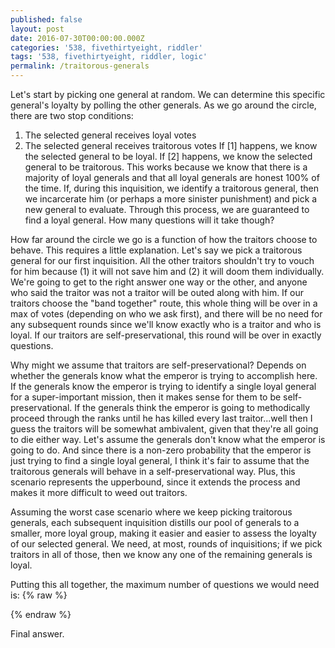 ```yaml
---
published: false
layout: post
date: 2016-07-30T00:00:00.000Z
categories: '538, fivethirtyeight, riddler'
tags: '538, fivethirtyeight, riddler, logic'
permalink: /traitorous-generals
---
```


Let's start by picking one general at random.  We can determine this specific general's loyalty by polling the other generals.  As we go around the circle, there are two stop conditions:
1. The selected general receives <span class="inline-equation" data-expr="\left( \lceil N/2 \rceil \right)-1"></span> loyal votes
2. The selected general receives <span class="inline-equation" data-expr="\left( \lceil N/2 \rceil \right)"></span> traitorous votes
If [1] happens, we know the selected general to be loyal.  If [2] happens, we know the selected general to be traitorous.  This works because we know that there is a majority of loyal generals and that all loyal generals are honest 100% of the time.  If, during this inquisition, we identify a traitorous general, then we incarcerate him (or perhaps a more sinister punishment) and pick a new general to evaluate.  Through this process, we are guaranteed to find a loyal general. How many questions will it take though? 

How far around the circle we go is a function of how the traitors choose to behave.  This requires a little explanation.  Let's say we pick a traitorous general for our first inquisition.  All the other traitors shouldn't try to vouch for him because (1) it will not save him and (2) it will doom them individually.  We're going to get to the right answer one way or the other, and anyone who said the traitor was not a traitor will be outed along with him.  If our traitors choose the "band together" route, this whole thing will be over in a max of <span class="inline-equation" data-expr="2 \left( \lceil N/2 \rceil - 1 \right)"></span> votes (depending on who we ask first), and there will be no need for any subsequent rounds since we'll know exactly who is a traitor and who is loyal.  If our traitors are self-preservational, this round will be over in exactly <span class="inline-equation" data-expr="\left( \lceil N/2 \rceil \right)-1"></span> questions. 

Why might we assume that traitors are self-preservational?  Depends on whether the generals know what the emperor is trying to accomplish here.  If the generals know the emperor is trying to identify a single loyal general for a super-important mission, then it makes sense for them to be self-preservational.  If the generals think the emperor is going to methodically proceed through the ranks until he has killed every last traitor...well then I guess the traitors will be somewhat ambivalent, given that they're all going to die either way.  Let's assume the generals don't know what the emperor is going to do.  And since there is a non-zero probability that the emperor is just trying to find a single loyal general, I think it's fair to assume that the traitorous generals will behave in a self-preservational way.  Plus, this scenario represents the upperbound, since it extends the process and makes it more difficult to weed out traitors.

Assuming the worst case scenario where we keep picking traitorous generals, each subsequent inquisition distills our pool of generals to a smaller, more loyal group, making it easier and easier to assess the loyalty of our selected general.  We need, at most, <span class="inline-equation" data-expr="\left( \lceil N/2 \rceil \right)-1"></span> rounds of inquisitions; if we pick traitors in all of those, then we know any one of the remaining generals is loyal.

Putting this all together, the maximum number of questions we would need is:
{% raw %}
<div class="equation" data-expr="\sum_{i=1}^{\left( \lceil N/2 \rceil \right)-1} \left( i-1 \right ) = \left( \sum_{i=1}^{\lceil N/2 \rceil} i \right) - 1 = \frac{\lceil N/2 \rceil \left( \lceil N/2 \rceil +1 \right )}{2} - 1"></div>
{% endraw %}

Final answer.